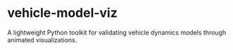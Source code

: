# vehicle-model-viz
A lightweight Python toolkit for validating vehicle dynamics models through animated visualizations. 
